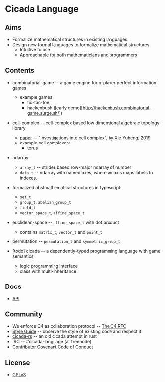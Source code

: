 # Cicada Language

## Aims

- Formalize mathematical structures in existing languages
- Design new formal languages to formalize mathematical structures
  - Intuitive to use
  - Approachable for both mathematicians and programmers

## Contents

- combinatorial-game -- a game engine for n-player perfect information games
  - example games:
    - tic-tac-toe
    - hackenbush ([early demo][http://hackenbush.combinatorial-game.surge.sh/])

- cell-complex -- cell-complex based low dimensional algebraic topology library
  - [paper](https://xieyuheng.github.io/writing/investigations-into-cell-complex.html)
  -- "Investigations into cell complex", by Xie Yuheng, 2019
  - example cell complexes:
    - torus

- ndarray
  - `array_t` -- strides based row-major ndarray of number
  - `data_t` -- ndarray with named axes, where an axis maps labels to indexes.

- formalized abstmathematical structures in typescript:
  - `set_t`
  - `group_t`, `abelian_group_t`
  - `field_t`
  - `vector_space_t`, `affine_space_t`

- euclidean-space -- `affine_space_t` with dot product
  - contains `matrix_t`, `vector_t` and `point_t`

- permutation -- `permutation_t` and `symmetric_group_t`

- [todo] cicada -- a dependently-typed programming language with game semantics
  - logic programming interface
  - class with multi-inheritance

## Docs

- [API](http://api.cicada.surge.sh)

## Community

- We enforce C4 as collaboration protocol -- [The C4 RFC](https://rfc.zeromq.org/spec:42/C4)
- [Style Guide](STYLE-GUIDE.md) -- observe the style of existing code and respect it
- [cicada-rs](http://github.com/xieyuheng/cicada-rs) -- an old cicada attempt in rust
- IRC -- #cicada-language (at freenode)
- [Contributor Covenant Code of Conduct](CODE-OF-CONDUCT.md)

## License

- [GPLv3](LICENSE)
